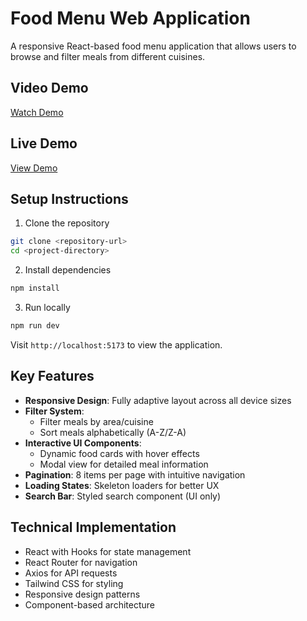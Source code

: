 # Food Menu Web Application

A responsive React-based food menu application that allows users to browse and filter meals from different cuisines.

## Video Demo

[Watch Demo](your-video-url)

## Live Demo

[View Demo](https://aadarsh-frontend-developer.vercel.app/)

## Setup Instructions

1. Clone the repository

```bash
git clone <repository-url>
cd <project-directory>
```

2. Install dependencies

```bash
npm install
```

3. Run locally

```bash
npm run dev
```

Visit `http://localhost:5173` to view the application.

## Key Features

- **Responsive Design**: Fully adaptive layout across all device sizes
- **Filter System**:
  - Filter meals by area/cuisine
  - Sort meals alphabetically (A-Z/Z-A)
- **Interactive UI Components**:
  - Dynamic food cards with hover effects
  - Modal view for detailed meal information
- **Pagination**: 8 items per page with intuitive navigation
- **Loading States**: Skeleton loaders for better UX
- **Search Bar**: Styled search component (UI only)

## Technical Implementation

- React with Hooks for state management
- React Router for navigation
- Axios for API requests
- Tailwind CSS for styling
- Responsive design patterns
- Component-based architecture
